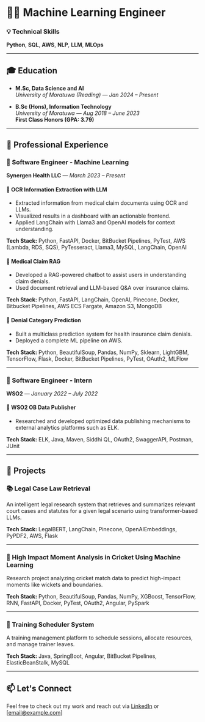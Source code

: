 # 👨‍💻 Machine Learning Engineer

### 💡 Technical Skills
**Python**, **SQL**, **AWS**, **NLP**, **LLM**, **MLOps**

---

## 🎓 Education

- **M.Sc, Data Science and AI**  
  _University of Moratuwa (Reading) — Jan 2024 – Present_

- **B.Sc (Hons), Information Technology**  
  _University of Moratuwa — Aug 2018 – June 2023_  
  **First Class Honors (GPA: 3.79)**

---

## 💼 Professional Experience

### 🚀 Software Engineer - Machine Learning  
**Synergen Health LLC** — _March 2023 – Present_

#### 🔹 OCR Information Extraction with LLM  
- Extracted information from medical claim documents using OCR and LLMs.  
- Visualized results in a dashboard with an actionable frontend.  
- Applied LangChain with Llama3 and OpenAI models for context understanding.

**Tech Stack:** Python, FastAPI, Docker, BitBucket Pipelines, PyTest, AWS (Lambda, RDS, SQS), PyTesseract, Llama3, MySQL, LangChain, OpenAI

#### 🔹 Medical Claim RAG  
- Developed a RAG-powered chatbot to assist users in understanding claim denials.  
- Used document retrieval and LLM-based Q&A over insurance claims.

**Tech Stack:** Python, FastAPI, LangChain, OpenAI, Pinecone, Docker, Bitbucket Pipelines, AWS ECS Fargate, Amazon S3, MongoDB

#### 🔹 Denial Category Prediction  
- Built a multiclass prediction system for health insurance claim denials.  
- Deployed a complete ML pipeline on AWS.

**Tech Stack:** Python, BeautifulSoup, Pandas, NumPy, Sklearn, LightGBM, TensorFlow, Flask, Docker, BitBucket Pipelines, PyTest, OAuth2, MLFlow

---

### 🧪 Software Engineer - Intern  
**WSO2** — _January 2022 – July 2022_

#### 🔹 WSO2 OB Data Publisher  
- Researched and developed optimized data publishing mechanisms to external analytics platforms such as ELK.

**Tech Stack:** ELK, Java, Maven, Siddhi QL, OAuth2, SwaggerAPI, Postman, JUnit

---

## 📂 Projects

### 📚 Legal Case Law Retrieval  
An intelligent legal research system that retrieves and summarizes relevant court cases and statutes for a given legal scenario using transformer-based LLMs.

**Tech Stack:** LegalBERT, LangChain, Pinecone, OpenAIEmbeddings, PyPDF2, AWS, Flask

---

### 🏏 High Impact Moment Analysis in Cricket Using Machine Learning  
Research project analyzing cricket match data to predict high-impact moments like wickets and boundaries.

**Tech Stack:** Python, BeautifulSoup, Pandas, NumPy, XGBoost, TensorFlow, RNN, FastAPI, Docker, PyTest, OAuth2, Angular, PySpark

---

### 📅 Training Scheduler System  
A training management platform to schedule sessions, allocate resources, and manage trainer leaves.

**Tech Stack:** Java, SpringBoot, Angular, BitBucket Pipelines, ElasticBeanStalk, MySQL

---

## 📫 Let's Connect
Feel free to check out my work and reach out via [LinkedIn](https://www.linkedin.com) or [email@example.com]
